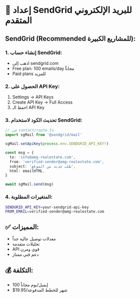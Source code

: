 # 🚀 إعداد SendGrid للبريد الإلكتروني المتقدم

## SendGrid (Recommended للمشاريع الكبيرة):

### 1. إنشاء حساب SendGrid:
- اذهب إلى sendgrid.com
- Free plan: 100 emails/day مجاناً
- Paid plans للمزيد

### 2. الحصول على API Key:
1. Settings → API Keys
2. Create API Key → Full Access
3. احفظ الـ API Key

### 3. تحديث الكود لاستخدام SendGrid:
```typescript
// في contact/route.ts
import sgMail from '@sendgrid/mail'

sgMail.setApiKey(process.env.SENDGRID_API_KEY!)

const msg = {
  to: 'info@amg-realestate.com',
  from: 'verified-sender@amg-realestate.com',
  subject: 'طلب جديد من الموقع',
  html: emailHTML,
}

await sgMail.send(msg)
```

### 4. المتغيرات المطلوبة:
```bash
SENDGRID_API_KEY=your-sendgrid-api-key
FROM_EMAIL=verified-sender@amg-realestate.com
```

## ✅ المميزات:
- معدلات توصيل عالية جداً
- تحليلات متقدمة
- API قوي ومرن
- دعم فني ممتاز

## 💰 التكلفة:
- 100 إيميل/يوم مجاناً
- $19.95/شهر للخطط المدفوعة